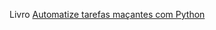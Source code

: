 Livro [Automatize tarefas maçantes com Python](https://novatec.com.br/livros/automatize-tarefas-macantes-com-python/)
